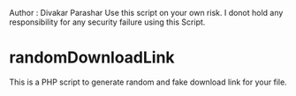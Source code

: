 Author : Divakar Parashar
Use this script on your own risk.
I donot hold any responsibility for any security failure using this Script.

# randomDownloadLink
This is a PHP script to generate random and fake download link for your file. 


